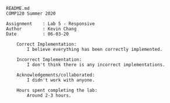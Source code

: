     README.md
    COMP120 Summer 2020

    Assignment    : Lab 5 - Responsive
    Author        : Kevin Chang
    Date          : 06-03-20

        Correct Implementation:
            I believe everything has been correctly implemented.

        Incorrect Implementation:
	        I don't think there is any incorrect implementations.

        Acknowledgements/collaborated:
	        I didn't work with anyone.

        Hours spent completing the lab:
	        Around 2-3 hours.

